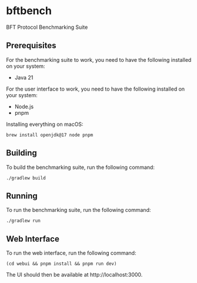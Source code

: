 # bftbench
BFT Protocol Benchmarking Suite

## Prerequisites

For the benchmarking suite to work, you need to have the following installed on your system:
- Java 21

For the user interface to work, you need to have the following installed on your system:
- Node.js
- pnpm

Installing everything on macOS:

```
brew install openjdk@17 node pnpm
```

## Building

To build the benchmarking suite, run the following command:

```
./gradlew build
```

## Running

To run the benchmarking suite, run the following command:

```
./gradlew run
```

## Web Interface

To run the web interface, run the following command:

```
(cd webui && pnpm install && pnpm run dev)
```

The UI should then be available at http://localhost:3000.
